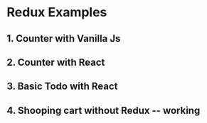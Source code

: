 # Redux Examples

## 1. Counter with Vanilla Js
    
## 2. Counter with React 

## 3. Basic Todo with React

## 4. Shooping cart without Redux -- working